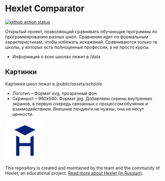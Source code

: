 # Hexlet Comparator

[![github action status](https://github.com/hexlet/hexlet-comparator/workflows/Main/badge.svg)](https://actions-badge.atrox.dev/hexlet/hexlet-comparator/goto?ref=main)

Открытый проект, позволяющий сравнивать обучающие программы по программированию разных школ. Сравнение идет по формальным характеристикам, чтобы избежать искажений. Сравниваются только те школы, у которых есть полноценные профессии, а не просто курсы.

* Информация о всех школах лежит в /data

## Картинки

Картинки школ лежат в */public/assets/schools*

* Логотип – Формат svg, прозрачный фон.
* Скриншот – 960x540. Формат jpg. Добавляем скрины внутренних экранов, в первую очередь связанных с процессом обучения и взаимодействием. Внешние лендинги не нужны, они не несут ценности.

[![Hexlet Ltd. logo](https://raw.githubusercontent.com/Hexlet/assets/master/images/hexlet_logo128.png)](https://ru.hexlet.io/pages/about?utm_source=github&utm_medium=link&utm_campaign=exercises-javascript)

This repository is created and maintained by the team and the community of Hexlet, an educational project. [Read more about Hexlet (in Russian)](https://ru.hexlet.io/pages/about?utm_source=github&utm_medium=link&utm_campaign=hexlet-comparator).
